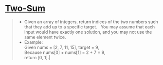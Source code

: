 # [Two-Sum](https://leetcode.com/problems/two-sum/#/description) 
>- Given an array of integers, return indices of the two numbers such that they add up to a specific target.  
> You may assume that each input would have exactly one solution, and you may not use the same element twice.
>- Example:  
>  Given nums = [2, 7, 11, 15], target = 9,  
>  Because nums[0] + nums[1] = 2 + 7 = 9,  
>  return [0, 1].|  
